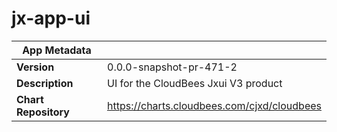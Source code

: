 # jx-app-ui

|App Metadata||
|---|---|
| **Version** | 0.0.0-snapshot-pr-471-2 |
| **Description** | UI for the CloudBees Jxui V3 product |
| **Chart Repository** | https://charts.cloudbees.com/cjxd/cloudbees |

